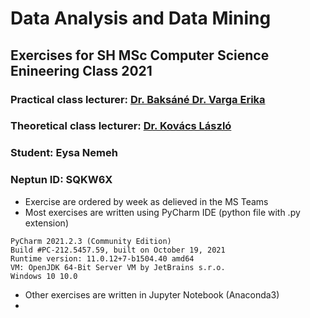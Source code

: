 # Data Analysis and Data Mining 
## Exercises for SH MSc Computer Science Enineering Class 2021

### Practical class lecturer: [Dr. Baksáné Dr. Varga Erika](mailto:vargae@iit.uni-miskolc.hu)
### Theoretical class lecturer: [Dr. Kovács László](mailto:kovacs@iit.uni-miskolc.hu)
### Student: Eysa Nemeh
### Neptun ID: SQKW6X

* Exercise are ordered by week as delieved in the MS Teams
* Most exercises are written using PyCharm IDE (python file with .py extension)
````
PyCharm 2021.2.3 (Community Edition)
Build #PC-212.5457.59, built on October 19, 2021
Runtime version: 11.0.12+7-b1504.40 amd64
VM: OpenJDK 64-Bit Server VM by JetBrains s.r.o.
Windows 10 10.0
````
* Other exercises are written in Jupyter Notebook (Anaconda3)
* 